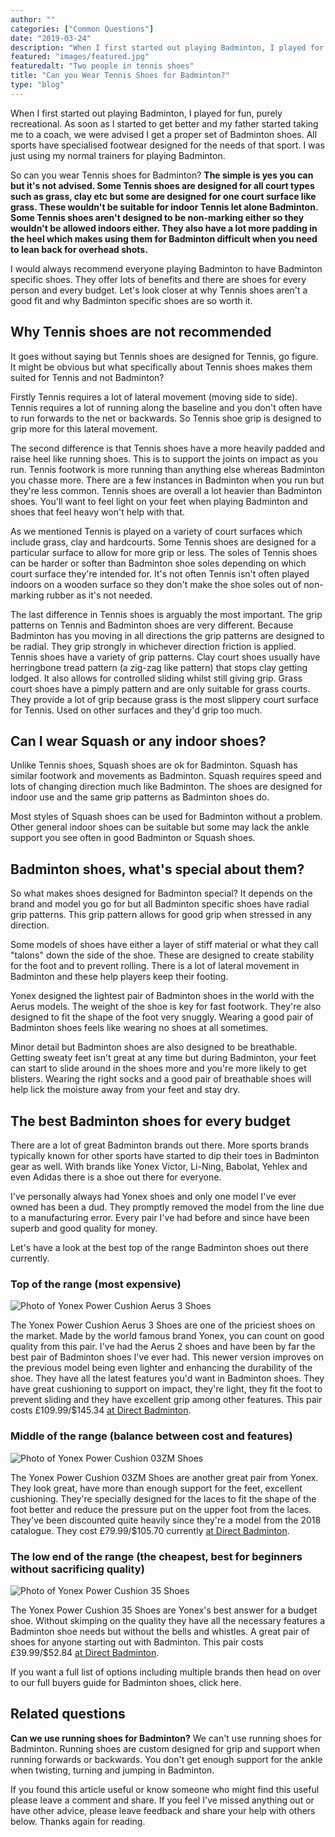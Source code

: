 ```yaml
---
author: ""
categories: ["Common Questions"]
date: "2019-03-24"
description: "When I first started out playing Badminton, I played for fun, purely recreational. As soon as I started to get better and my father started taking me to a coach, we were advised I get a proper set of Badminton shoes. All sports have specialised footwear designed for the needs of that sport. I was just using my normal trainers for playing Badminton. So can you wear Tennis shoes for Badminton?"
featured: "images/featured.jpg"
featuredalt: "Two people in tennis shoes"
title: "Can you Wear Tennis Shoes for Badminton?"
type: "blog"
---
```


When I first started out playing Badminton, I played for fun, purely recreational. As soon as I started to get better and my father started taking me to a coach, we were advised I get a proper set of Badminton shoes. All sports have specialised footwear designed for the needs of that sport. I was just using my normal trainers for playing Badminton.

So can you wear Tennis shoes for Badminton? **The simple is yes you can but it's not advised. Some Tennis shoes are designed for all court types such as grass, clay etc but some are designed for one court surface like grass. These wouldn't be suitable for indoor Tennis let alone Badminton. Some Tennis shoes aren't designed to be non-marking either so they wouldn't be allowed indoors either. They also have a lot more padding in the heel which makes using them for Badminton difficult when you need to lean back for overhead shots.**

I would always recommend everyone playing Badminton to have Badminton specific shoes. They offer lots of benefits and there are shoes for every person and every budget. Let's look closer at why Tennis shoes aren't a good fit and why Badminton specific shoes are so worth it.

## Why Tennis shoes are not recommended

It goes without saying but Tennis shoes are designed for Tennis, go figure. It might be obvious but what specifically about Tennis shoes makes them suited for Tennis and not Badminton?

Firstly Tennis requires a lot of lateral movement (moving side to side). Tennis requires a lot of running along the baseline and you don't often have to run forwards to the net or backwards. So Tennis shoe grip is designed to grip more for this lateral movement.

The second difference is that Tennis shoes have a more heavily padded and raise heel like running shoes. This is to support the joints on impact as you run. Tennis footwork is more running than anything else whereas Badminton you chasse more. There are a few instances in Badminton when you run but they're less common. Tennis shoes are overall a lot heavier than Badminton shoes. You'll want to feel light on your feet when playing Badminton and shoes that feel heavy won't help with that.

As we mentioned Tennis is played on a variety of court surfaces which include grass, clay and hardcourts. Some Tennis shoes are designed for a particular surface to allow for more grip or less. The soles of Tennis shoes can be harder or softer than Badminton shoe soles depending on which court surface they're intended for. It's not often Tennis isn't often played indoors on a wooden surface so they don't make the shoe soles out of non-marking rubber as it's not needed.

The last difference in Tennis shoes is arguably the most important. The grip patterns on Tennis and Badminton shoes are very different. Because Badminton has you moving in all directions the grip patterns are designed to be radial. They grip strongly in whichever direction friction is applied. Tennis shoes have a variety of grip patterns. Clay court shoes usually have herringbone tread pattern (a zig-zag like pattern) that stops clay getting lodged. It also allows for controlled sliding whilst still giving grip. Grass court shoes have a pimply pattern and are only suitable for grass courts. They provide a lot of grip because grass is the most slippery court surface for Tennis. Used on other surfaces and they'd grip too much.

## Can I wear Squash or any indoor shoes?

Unlike Tennis shoes, Squash shoes are ok for Badminton. Squash has similar footwork and movements as Badminton. Squash requires speed and lots of changing direction much like Badminton. The shoes are designed for indoor use and the same grip patterns as Badminton shoes do.

Most styles of Squash shoes can be used for Badminton without a problem. Other general indoor shoes can be suitable but some may lack the ankle support you see often in good Badminton or Squash shoes.

## Badminton shoes, what's special about them?

So what makes shoes designed for Badminton special? It depends on the brand and model you go for but all Badminton specific shoes have radial grip patterns. This grip pattern allows for good grip when stressed in any direction.

Some models of shoes have either a layer of stiff material or what they call "talons" down the side of the shoe. These are designed to create stability for the foot and to prevent rolling. There is a lot of lateral movement in Badminton and these help players keep their footing.

Yonex designed the lightest pair of Badminton shoes in the world with the Aerus models. The weight of the shoe is key for fast footwork. They're also designed to fit the shape of the foot very snuggly. Wearing a good pair of Badminton shoes feels like wearing no shoes at all sometimes.

Minor detail but Badminton shoes are also designed to be breathable. Getting sweaty feet isn't great at any time but during Badminton, your feet can start to slide around in the shoes more and you're more likely to get blisters. Wearing the right socks and a good pair of breathable shoes will help lick the moisture away from your feet and stay dry.

## The best Badminton shoes for every budget

There are a lot of great Badminton brands out there. More sports brands typically known for other sports have started to dip their toes in Badminton gear as well. With brands like Yonex Victor, Li-Ning, Babolat, Yehlex and even Adidas there is a shoe out there for everyone.

I've personally always had Yonex shoes and only one model I've ever owned has been a dud. They promptly removed the model from the line due to a manufacturing error. Every pair I've had before and since have been superb and good quality for money.

Let's have a look at the best top of the range Badminton shoes out there currently.

### Top of the range (most expensive)

![Photo of Yonex Power Cushion Aerus 3 Shoes](images/yonex-aerus-3.jpg)

The Yonex Power Cushion Aerus 3 Shoes are one of the priciest shoes on the market. Made by the world famous brand Yonex, you can count on good quality from this pair. I've had the Aerus 2 shoes and have been by far the best pair of Badminton shoes I've ever had. This newer version improves on the previous model being even lighter and enhancing the durability of the shoe. They have all the latest features you'd want in Badminton shoes. They have great cushioning to support on impact, they're light, they fit the foot to prevent sliding and they have excellent grip among other features. This pair costs £109.99/$145.34 [at Direct Badminton](https://www.directbadminton.co.uk/bproduct?ProductID=33376).

### Middle of the range (balance between cost and features)

![Photo of Yonex Power Cushion 03ZM Shoes](images/yonex-03ZM.jpg)

The Yonex Power Cushion 03ZM Shoes are another great pair from Yonex. They look great, have more than enough support for the feet, excellent cushioning. They're specially designed for the laces to fit the shape of the foot better and reduce the pressure put on the upper foot from the laces. They've been discounted quite heavily since they're a model from the 2018 catalogue. They cost £79.99/$105.70 currently [at Direct Badminton](https://www.directbadminton.co.uk/bproduct?ProductID=31425).

### The low end of the range (the cheapest, best for beginners without sacrificing quality)

![Photo of Yonex Power Cushion 35 Shoes](images/yonex-35.jpg)

The Yonex Power Cushion 35 Shoes are Yonex's best answer for a budget shoe. Without skimping on the quality they have all the necessary features a Badminton shoe needs but without the bells and whistles. A great pair of shoes for anyone starting out with Badminton. This pair costs £39.99/$52.84 [at Direct Badminton](https://www.directbadminton.co.uk/bproduct?ProductID=28330).

If you want a full list of options including multiple brands then head on over to our full buyers guide for Badminton shoes, click here.

## Related questions

**Can we use running shoes for Badminton?** We can't use running shoes for Badminton. Running shoes are custom designed for grip and support when running forwards or backwards. You don't get enough support for the ankle when twisting, turning and jumping in Badminton.

If you found this article useful or know someone who might find this useful please leave a comment and share. If you feel I've missed anything out or have other advice, please leave feedback and share your help with others below. Thanks again for reading.
